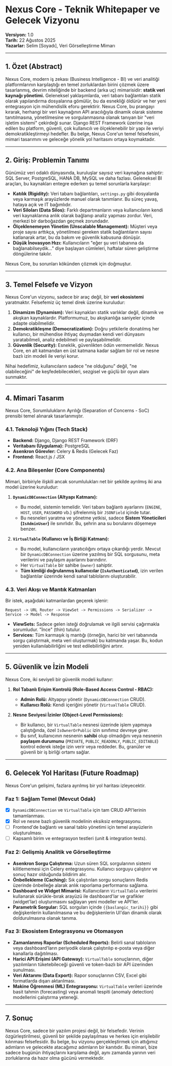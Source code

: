 # Nexus Core - Teknik Whitepaper ve Gelecek Vizyonu

**Versiyon:** 1.0  
**Tarih:** 22 Ağustos 2025  
**Yazarlar:** Selim [Soyadı], Veri Görselleştirme Mimarı

---

## 1. Özet (Abstract)

Nexus Core, modern iş zekası (Business Intelligence - BI) ve veri analitiği platformlarının karşılaştığı en temel zorluklardan birini çözmek üzere tasarlanmış, devrim niteliğinde bir backend (arka uç) mimarisidir: **statik veri kaynağı yönetimi.** Geleneksel yaklaşımlarda, veri tabanı bağlantıları statik olarak yapılandırma dosyalarına gömülür, bu da esnekliği öldürür ve her yeni entegrasyon için mühendislik eforu gerektirir. Nexus Core, bu prangayı kırarak, herhangi bir veri kaynağının API aracılığıyla dinamik olarak sisteme tanıtılmasına, yönetilmesine ve sorgulanmasına olanak tanıyan bir "veri işletim sistemi" çekirdeği sunar. Django REST Framework üzerine inşa edilen bu platform, güvenli, çok kullanıcılı ve ölçeklenebilir bir yapı ile veriyi demokratikleştirmeyi hedefler. Bu belge, Nexus Core'un temel felsefesini, mimari tasarımını ve geleceğe yönelik yol haritasını ortaya koymaktadır.

---

## 2. Giriş: Problemin Tanımı

Günümüz veri odaklı dünyasında, kuruluşlar sayısız veri kaynağına sahiptir: SQL Server, PostgreSQL, HANA DB, MySQL ve daha fazlası. Geleneksel BI araçları, bu kaynakları entegre ederken şu temel sorunlarla karşılaşır:

* **Katılık (Rigidity):** Veri tabanı bağlantıları, `settings.py` gibi dosyalarda veya karmaşık arayüzlerde manuel olarak tanımlanır. Bu süreç yavaş, hataya açık ve IT bağımlıdır.
* **Veri Siloları (Data Silos):** Farklı departmanların veya kullanıcıların kendi veri kaynaklarına anlık olarak bağlanıp analiz yapması zordur. Veri, merkezi bir darboğazdan geçmek zorundadır.
* **Ölçeklenemeyen Yönetim (Unscalable Management):** Müşteri veya proje sayısı arttıkça, yönetilmesi gereken statik bağlantıların sayısı katlanarak artar, bu da bakım ve güvenlik kabusuna dönüşür.
* **Düşük İnovasyon Hızı:** Kullanıcıların "eğer şu veri tabanına da bağlanabilseydik..." diye başlayan cümleleri, haftalar süren geliştirme döngülerine takılır.

Nexus Core, bu sorunları kökünden çözmek için doğmuştur.

---

## 3. Temel Felsefe ve Vizyon

Nexus Core'un vizyonu, sadece bir araç değil, bir **veri ekosistemi** yaratmaktır. Felsefemiz üç temel direk üzerine kuruludur:

1.  **Dinamizm (Dynamism):** Veri kaynakları statik varlıklar değil, dinamik ve akışkan kaynaklardır. Platformumuz, bu akışkanlığa saniyeler içinde adapte olabilmelidir.
2.  **Demokratikleşme (Democratization):** Doğru yetkilerle donatılmış her kullanıcı, bir mühendise ihtiyaç duymadan kendi veri dünyasını yaratabilmeli, analiz edebilmeli ve paylaşabilmelidir.
3.  **Güvenlik (Security):** Esneklik, güvenlikten ödün vermemelidir. Nexus Core, en alt katmandan en üst katmana kadar sağlam bir rol ve nesne bazlı izin modeli ile veriyi korur.

Nihai hedefimiz, kullanıcıların sadece "ne olduğunu" değil, "ne olabileceğini" de keşfedebilecekleri, sezgisel ve güçlü bir oyun alanı sunmaktır.

---

## 4. Mimari Tasarım

Nexus Core, Sorumlulukların Ayrılığı (Separation of Concerns - SoC) prensibi temel alınarak tasarlanmıştır.

### 4.1. Teknoloji Yığını (Tech Stack)

* **Backend:** Django, Django REST Framework (DRF)
* **Veritabanı (Uygulama):** PostgreSQL
* **Asenkron Görevler:** Celery & Redis (Gelecek Faz)
* **Frontend:** React.js / JSX

### 4.2. Ana Bileşenler (Core Components)

Mimari, birbiriyle ilişkili ancak sorumlulukları net bir şekilde ayrılmış iki ana model üzerine kuruludur:

1.  **`DynamicDBConnection` (Altyapı Katmanı):**
    * Bu model, sistemin temelidir. Veri tabanı bağlantı ayarlarını (`ENGINE`, `HOST`, `USER`, `PASSWORD` vb.) şifrelenmiş bir `JSONField` içinde tutar.
    * Bu nesneleri yaratma ve yönetme yetkisi, sadece **Sistem Yöneticileri (`IsAdminUser`)** ile sınırlıdır. Bu, şehrin ana su borularını döşemeye benzer.

2.  **`VirtualTable` (Kullanıcı ve İş Birliği Katmanı):**
    * Bu model, kullanıcıların yaratıcılığını ortaya çıkardığı yerdir. Mevcut bir `DynamicDBConnection` üzerine yazılmış bir SQL sorgusunu, meta verilerini ve paylaşım ayarlarını barındırır.
    * Her `VirtualTable` bir sahibe (`owner`) sahiptir.
    * **Tüm kimliği doğrulanmış kullanıcılar (`IsAuthenticated`)**, izin verilen bağlantılar üzerinde kendi sanal tablolarını oluşturabilir.

### 4.3. Veri Akışı ve Mantık Katmanları

Bir istek, aşağıdaki katmanlardan geçerek işlenir:

`Request -> URL Router -> ViewSet -> Permissions -> Serializer -> Service -> Model -> Response`

* **ViewSets:** Sadece gelen isteği doğrulamak ve ilgili servisi çağırmakla sorumludur. "İnce" (thin) tutulur.
* **Services:** Tüm karmaşık iş mantığı (örneğin, harici bir veri tabanında sorgu çalıştırmak, meta veri oluşturmak) bu katmanda yaşar. Bu, kodun yeniden kullanılabilirliğini ve test edilebilirliğini artırır.

---

## 5. Güvenlik ve İzin Modeli

Nexus Core, iki seviyeli bir güvenlik modeli kullanır:

1.  **Rol Tabanlı Erişim Kontrolü (Role-Based Access Control - RBAC):**
    * **Admin Rolü:** Altyapıyı yönetir (`DynamicDBConnection` CRUD).
    * **Kullanıcı Rolü:** Kendi içeriğini yönetir (`VirtualTable` CRUD).

2.  **Nesne Seviyesi İzinler (Object-Level Permissions):**
    * Bir kullanıcı, bir `VirtualTable` nesnesi üzerinde işlem yapmaya çalıştığında, özel `IsOwnerOrPublic` izin sınıfımız devreye girer.
    * Bu sınıf, kullanıcının nesnenin **sahibi** olup olmadığını veya nesnenin **paylaşım durumunu** (`PRIVATE`, `PUBLIC_READONLY`, `PUBLIC_EDITABLE`) kontrol ederek isteğe izin verir veya reddeder. Bu, granüler ve güvenli bir iş birliği ortamı sağlar.

---

## 6. Gelecek Yol Haritası (Future Roadmap)

Nexus Core'un gelişimi, fazlara ayrılmış bir yol haritası izleyecektir.

### Faz 1: Sağlam Temel (Mevcut Odak)

* [x] `DynamicDBConnection` ve `VirtualTable` için tam CRUD API'lerinin tamamlanması.
* [x] Rol ve nesne bazlı güvenlik modelinin eksiksiz entegrasyonu.
* [ ] Frontend'de bağlantı ve sanal tablo yönetimi için temel arayüzlerin oluşturulması.
* [ ] Kapsamlı birim ve entegrasyon testleri (unit & integration tests).

### Faz 2: Gelişmiş Analitik ve Görselleştirme

* **Asenkron Sorgu Çalıştırma:** Uzun süren SQL sorgularının sistemi kilitlememesi için Celery entegrasyonu. Kullanıcı sorguyu çalıştırır ve sonuç hazır olduğunda bildirim alır.
* **Önbellekleme (Caching):** Sık çalıştırılan sorgu sonuçlarını Redis üzerinde önbelleğe alarak anlık raporlama performansı sağlama.
* **Dashboard ve Widget Mimarisi:** Kullanıcıların `VirtualTable` verilerini kullanarak sürükle-bırak arayüzü ile dashboard'lar ve grafikler (widget'lar) oluşturmasını sağlayan yeni modeller ve API'ler.
* **Parametrik Sorgular:** SQL sorguları içinde `{{baslangic_tarihi}}` gibi değişkenlerin kullanılmasına ve bu değişkenlerin UI'dan dinamik olarak doldurulmasına olanak tanıma.

### Faz 3: Ekosistem Entegrasyonu ve Otomasyon

* **Zamanlanmış Raporlar (Scheduled Reports):** Belirli sanal tabloların veya dashboard'ların periyodik olarak çalıştırılıp e-posta veya diğer kanallarla dağıtılması.
* **Harici API Erişimi (API Gateway):** `VirtualTable` sonuçlarının, diğer yazılımların tüketebileceği güvenli ve token-bazlı bir API üzerinden sunulması.
* **Veri Aktarımı (Data Export):** Rapor sonuçlarının CSV, Excel gibi formatlarda dışarı aktarılması.
* **Makine Öğrenmesi (ML) Entegrasyonu:** `VirtualTable` verileri üzerinde basit tahmin (forecasting) veya anomali tespiti (anomaly detection) modellerini çalıştırma yeteneği.

---

## 7. Sonuç

Nexus Core, sadece bir yazılım projesi değil, bir felsefedir. Verinin özgürleştirilmesi, güvenli bir şekilde paylaşılması ve herkes için erişilebilir kılınması felsefesidir. Bu belge, bu vizyonu gerçekleştirmek için attığımız adımların ve gelecekte atacağımız adımların bir kanıtıdır. Bu mimari, bize sadece bugünün ihtiyaçlarını karşılama değil, aynı zamanda yarının veri zorluklarına da hazır olma gücünü vermektedir.
```